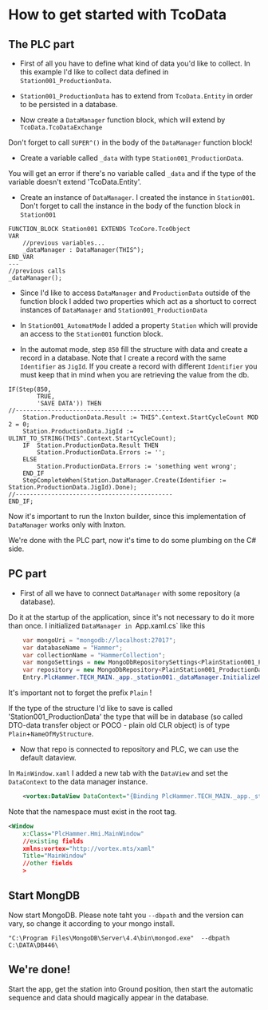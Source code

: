 ﻿# How to get started with TcoData

## The PLC part

- First of all you have to define what kind of data you'd like to collect. In this example I'd like to collect data defined in `Station001_ProductionData`.

- `Station001_ProductionData` has to extend from `TcoData.Entity` in order to be persisted in a database.

- Now create a `DataManager` function block, which will extend by `TcoData.TcoDataExchange`

Don't forget to call `SUPER^()` in the body of the `DataManager` function block!

- Create a variable called `_data` with type `Station001_ProductionData`. 

You will get an error if there's no variable called `_data` and if the type of the variable doesn't extend 'TcoData.Entity'.

- Create an instance of `DataManager`. I created the instance in `Station001`. Don't forget to call the instance in the body of the function block in `Station001`

```
FUNCTION_BLOCK Station001 EXTENDS TcoCore.TcoObject
VAR
	//previous variables...
	_dataManager : DataManager(THIS^);
END_VAR
---
//previous calls
_dataManager();
```

- Since I'd like to access `DataManager` and `ProductionData` outside of the function block I added two properties which act as a shortuct to correct instances of `DataManager` and `Station001_ProductionData`

- In `Station001_AutomatMode` I added a property `Station` which will provide an access to the `Station001` function block.

- In the automat mode, step `850` fill the structure with data and create a record in a database.
Note that I create a record with the same `Identifier` as `JigId`. If you create a record with different `Identifier` you must keep that in mind when you are retrieving the value from the db.


```
IF(Step(850, 
		TRUE, 
		'SAVE DATA')) THEN
//--------------------------------------------
	Station.ProductionData.Result := THIS^.Context.StartCycleCount MOD 2 = 0;
	Station.ProductionData.JigId := ULINT_TO_STRING(THIS^.Context.StartCycleCount);
	IF  Station.ProductionData.Result THEN
		Station.ProductionData.Errors := '';
	ELSE
		Station.ProductionData.Errors := 'something went wrong';
	END_IF
	StepCompleteWhen(Station.DataManager.Create(Identifier := Station.ProductionData.JigId).Done);
//--------------------------------------------	
END_IF; 

```

Now it's important to run the Inxton builder, since this implementation of `DataManager` works only with Inxton.


We're done with the PLC part, now it's time to do some plumbing on the C# side.


## PC part

- First of all we have to connect `DataManager` with some repository (a database). 

Do it at the startup of the application, since it's not necessary to do it more than once. I initialized `DataManager in `App.xaml.cs` like this

```csharp
	var mongoUri = "mongodb://localhost:27017";
	var databaseName = "Hammer";
	var collectionName = "HammerCollection";
	var mongoSettings = new MongoDbRepositorySettings<PlainStation001_ProductionData>(mongoUri,databaseName,collectionName);
	var repository = new MongoDbRepository<PlainStation001_ProductionData>(mongoSettings);
	Entry.PlcHammer.TECH_MAIN._app._station001._dataManager.InitializeRepository(repository); 
```

It's important not to forget the prefix `Plain` ! 

If the type of the structure I'd like to save is called 'Station001_ProductionData' the type that will be in database (so called DTO-data transfer object or POCO - plain old  CLR object) is of type `Plain`+`NameOfMyStructure`.

- Now that repo is connected to repository and PLC, we can use the default dataview. 

In `MainWindow.xaml` I added a new tab with the `DataView` and set the `DataContext` to the data manager instance.

```xml
	<vortex:DataView DataContext="{Binding PlcHammer.TECH_MAIN._app._station001._dataManager}" />
```

Note that the namespace must exist in the root tag.

```xml
<Window
    x:Class="PlcHammer.Hmi.MainWindow"
	//existing fields
    xmlns:vortex="http://vortex.mts/xaml"
    Title="MainWindow"
    //other fields
	>
```

## Start MongDB

Now start MongoDB. Please note taht you `--dbpath`  and the version can vary, so change it according to your mongo install.


```
"C:\Program Files\MongoDB\Server\4.4\bin\mongod.exe"  --dbpath C:\DATA\DB446\ 
```

## We're done!

Start the app, get the station into Ground position, then start the automatic sequence and data should magically appear in the database.
